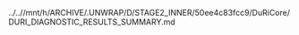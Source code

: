 ../..//mnt/h/ARCHIVE/.UNWRAP/D/STAGE2_INNER/50ee4c83fcc9/DuRiCore/DURI_DIAGNOSTIC_RESULTS_SUMMARY.md
